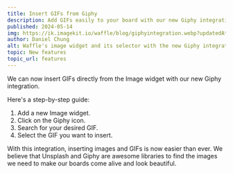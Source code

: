 ```yaml
---
title: Insert GIFs from Giphy
description: Add GIFs easily to your board with our new Giphy integration.
published: 2024-05-14
img: https://ik.imagekit.io/waffle/blog/giphyintegration.webp?updatedAt=1715901525754
author: Daniel Chung
alt: Waffle's image widget and its selector with the new Giphy integration.
topic: New features
topic_url: features
---
```


We can now insert GIFs directly from the Image widget with our new Giphy integration.

Here's a step-by-step guide:

1. Add a new Image widget.
2. Click on the Giphy icon.
3. Search for your desired GIF.
4. Select the GIF you want to insert.

With this integration, inserting images and GIFs is now easier than ever. We believe that Unsplash and Giphy are awesome libraries to find the images we need to make our boards come alive and look beautiful.
